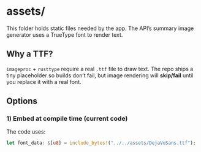 # assets/

This folder holds static files needed by the app. The API’s summary image
generator uses a TrueType font to render text.

## Why a TTF?
`imageproc` + `rusttype` require a real `.ttf` file to draw text. The repo ships
a tiny placeholder so builds don’t fail, but image rendering will **skip/fail**
until you replace it with a real font.

## Options

### 1) Embed at compile time (current code)
The code uses:
```rust
let font_data: &[u8] = include_bytes!("../../assets/DejaVuSans.ttf");
